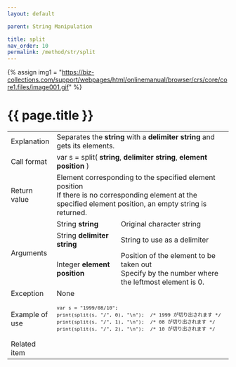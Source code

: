 ```yaml
---
layout: default

parent: String Manipulation

title: split
nav_order: 10
permalink: /method/str/split
---
```

{% assign img1 = "https://biz-collections.com/support/webpages/html/onlinemanual/browser/crs/core/core1.files/image001.gif" %}


# {{ page.title }}

<table>
  <tr>
    <td>Explanation</td>
    <td colspan="2">Separates the <b>string</b> with a <b>delimiter string</b> and gets its elements.</td>
  </tr>
  <tr>
    <td>Call format</td>
    <td colspan="2">var s = split( <b>string</b>, <b>delimiter string</b>, <b>element position</b> )</td>
  </tr>
  <tr>
    <td>Return value</td>
    <td colspan="2">Element corresponding to the specified element position<br>If there is no corresponding element at the specified element position, an empty string is returned.</td>
  </tr>  
  <tr>
    <td rowspan="3">Arguments</td>
    <td>String <b>string</b></td>
    <td>Original character string</td>
  </tr>
  <tr>
    <td>String <b>delimiter string</b></td>
    <td>String to use as a delimiter</td>
  </tr>
  <tr>
    <td>Integer <b>element position</b></td>
    <td>Position of the element to be taken out<br>Specify by the number where the leftmost element is 0.</td>
  </tr>
  <tr>
    <td>Exception</td>
    <td colspan="2">None</td>
  </tr>
  <tr>
    <td>Example of use</td>
    <td colspan="2"><code><pre>var s = "1999/08/10";
print(split(s, "/", 0), "\n");  /* 1999 が切り出されます */
print(split(s, "/", 1), "\n");  /* 08 が切り出されます */
print(split(s, "/", 2), "\n");  /* 10 が切り出されます */</pre></code></td>
  </tr>
  <tr>
    <td>Related item</td>
    <td colspan="2"></td>
  </tr>
</table>

